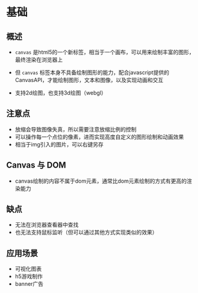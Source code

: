 # 基础

## 概述

+ `canvas` 是html5的一个新标签，相当于一个画布，可以用来绘制丰富的图形，最终渲染在浏览器上

+ 但 `canvas` 标签本身不具备绘制图形的能力，配合javascript提供的CanvasAPI，才能绘制图形，文本和图像，以及实现动画和交互

+ 支持2d绘图，也支持3d绘图（webgl）

## 注意点

+ 放缩会导致图像失真，所以需要注意放缩比例的控制
+ 可以操作每一个点位的像素，进而实现高度自定义的图形绘制和动画效果
+ 相当于img引入的图片，可以右键另存

## Canvas 与 DOM

+ canvas绘制的内容不属于dom元素，通常比dom元素绘制的方式有更高的渲染能力

## 缺点

+ 无法在浏览器查看器中查找
+ 也无法支持鼠标监听（但可以通过其他方式实现类似的效果）

## 应用场景

+ 可视化图表
+ h5游戏制作
+ banner广告
